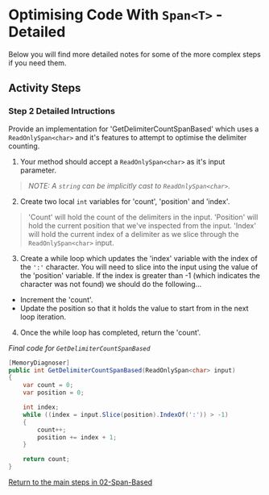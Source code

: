 # Optimising Code With `Span<T>` - Detailed

Below you will find more detailed notes for some of the more complex steps if you need them.

## Activity Steps

### Step 2 Detailed Intructions

Provide an implementation for 'GetDelimiterCountSpanBased' which uses a `ReadOnlySpan<char>` and it's features to attempt to optimise the delimiter counting.

1. Your method should accept a `ReadOnlySpan<char>` as it's input parameter.

> *NOTE: A `string` can be implicitly cast to `ReadOnlySpan<char>`.*

2. Create two local `int` variables for 'count', 'position' and 'index'. 

> 'Count' will hold the count of the delimiters in the input.
> 'Position' will hold the current position that we've inspected from the input.
> 'Index' will hold the current index of a delimiter as we slice through the `ReadOnlySpan<char>` input.

3. Create a while loop which updates the 'index' variable with the index of the `':'` character. You will need to slice into the input using the value of the 'position' variable. If the index is greater than -1 (which indicates the character was not found) we should do the following...

* Increment the 'count'.
* Update the position so that it holds the value to start from in the next loop iteration.

4. Once the while loop has completed, return the 'count'.

*Final code for `GetDelimiterCountSpanBased`*

```csharp
[MemoryDiagnoser]
public int GetDelimiterCountSpanBased(ReadOnlySpan<char> input)
{
    var count = 0;
    var position = 0;

    int index;
    while ((index = input.Slice(position).IndexOf(':')) > -1)
    {
        count++;
        position += index + 1;
    }

    return count;
}
```

[Return to the main steps in 02-Span-Based](../02-Span-Based.md)